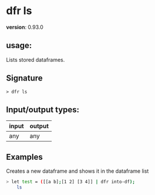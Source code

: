 # dfr ls

**version**: 0.93.0

## **usage**:

Lists stored dataframes.

## Signature

`> dfr ls `

## Input/output types:

| input | output |
| ----- | ------ |
| any   | any    |

## Examples

Creates a new dataframe and shows it in the dataframe list

```bash
> let test = ([[a b];[1 2] [3 4]] | dfr into-df);
    ls
```
